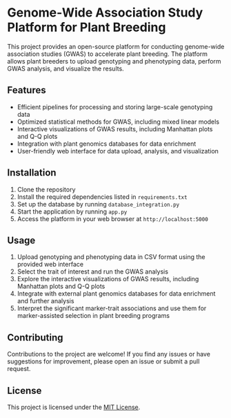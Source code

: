 # Genome-Wide Association Study Platform for Plant Breeding

This project provides an open-source platform for conducting genome-wide association studies (GWAS) to accelerate plant breeding. The platform allows plant breeders to upload genotyping and phenotyping data, perform GWAS analysis, and visualize the results.

## Features

- Efficient pipelines for processing and storing large-scale genotyping data
- Optimized statistical methods for GWAS, including mixed linear models
- Interactive visualizations of GWAS results, including Manhattan plots and Q-Q plots
- Integration with plant genomics databases for data enrichment
- User-friendly web interface for data upload, analysis, and visualization

## Installation

1. Clone the repository
2. Install the required dependencies listed in `requirements.txt`
3. Set up the database by running `database_integration.py`
4. Start the application by running `app.py`
5. Access the platform in your web browser at `http://localhost:5000`

## Usage

1. Upload genotyping and phenotyping data in CSV format using the provided web interface
2. Select the trait of interest and run the GWAS analysis
3. Explore the interactive visualizations of GWAS results, including Manhattan plots and Q-Q plots
4. Integrate with external plant genomics databases for data enrichment and further analysis
5. Interpret the significant marker-trait associations and use them for marker-assisted selection in plant breeding programs

## Contributing

Contributions to the project are welcome! If you find any issues or have suggestions for improvement, please open an issue or submit a pull request.

## License

This project is licensed under the [MIT License](LICENSE).